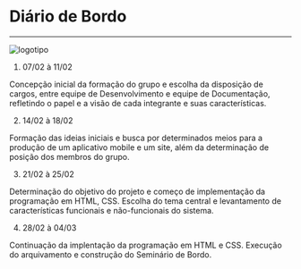 # Diário de Bordo

---

![logotipo](https://user-images.githubusercontent.com/100129994/156848699-05107fc7-86ea-4c54-a858-833f096cbfab.jpeg)


1. 07/02 à 11/02

Concepção inicial da formação do grupo e escolha da disposição de cargos, entre equipe de Desenvolvimento e equipe de Documentação, refletindo o papel e a visão de cada integrante e suas características.

2. 14/02 à 18/02

Formação das ideias iniciais e busca por determinados meios para a produção de um aplicativo mobile e um site, além da determinação de posição dos membros do grupo.

3. 21/02 à 25/02

Determinação do objetivo do projeto e começo de implementação da programação em HTML, CSS. Escolha do tema central e levantamento de características funcionais e não-funcionais do sistema.

4. 28/02 à 04/03

Continuação da implentação da programação em HTML e CSS. Execução do arquivamento e construção do Seminário de Bordo.                                                                  
